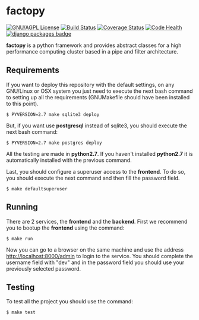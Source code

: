 factopy
=======

[![GNU/AGPL License](http://www.gnu.org/graphics/agplv3-88x31.png)](https://github.com/ecolell/solar_radiation_model/blob/master/GNU-AGPL-3.0.txt) [![Build Status](https://travis-ci.org/ecolell/factopy.png?branch=master)](https://travis-ci.org/ecolell/factopy) [![Coverage Status](https://coveralls.io/repos/ecolell/factopy/badge.png)](https://coveralls.io/r/ecolell/factopy) [![Code Health](https://landscape.io/github/ecolell/factopy/master/landscape.png)](https://landscape.io/github/ecolell/factopy/master) [![django packages badge](https://pypip.in/d/factopy/badge.png)](https://www.djangopackages.com/packages/p/factopy/)

**factopy** is a python framework and provides abstract classes for a high performance computing cluster based in a pipe and filter architecture.

Requirements
------------

If you want to deploy this repository with the default settings, on any GNU/Linux or OSX system you just need to execute the next bash command to setting up all the requirements (GNUMakefile should have been installed to this point).

	$ PYVERSION=2.7 make sqlite3 deploy

But, if you want use **postgresql** instead of sqlite3, you should execute the next bash command:

	$ PYVERSION=2.7 make postgres deploy

All the testing are made in **python2.7**. If you haven't installed **python2.7** it is automatically installed with the previous command.

Last, you should configure a superuser access to the **frontend**. To do so, you should execute the next command and then fill the password field.

	$ make defaultsuperuser

Running
-------

There are 2 services, the **frontend** and the **backend**. First we recommend you to bootup the **frontend** using the command:

	$ make run

Now you can go to a browser on the same machine and use the address <http://localhost:8000/admin> to login to the service. You should complete the username field with "dev" and in the password field you should use your previously selected password.

Testing
-------

To test all the project you should use the command:

	$ make test
